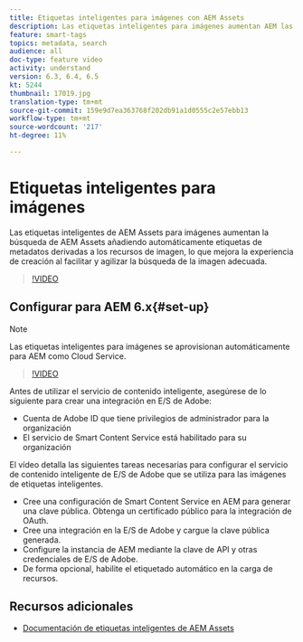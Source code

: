 ```yaml
---
title: Etiquetas inteligentes para imágenes con AEM Assets
description: Las etiquetas inteligentes para imágenes aumentan AEM las capacidades de búsqueda mediante la adición automática e inteligente de etiquetas de metadatos a los recursos de imagen en función del contenido de la imagen.
feature: smart-tags
topics: metadata, search
audience: all
doc-type: feature video
activity: understand
version: 6.3, 6.4, 6.5
kt: 5244
thumbnail: 17019.jpg
translation-type: tm+mt
source-git-commit: 159e9d7ea363768f202db91a1d0555c2e57ebb13
workflow-type: tm+mt
source-wordcount: '217'
ht-degree: 11%

---
```



# Etiquetas inteligentes para imágenes

Las etiquetas inteligentes de AEM Assets para imágenes aumentan la búsqueda de AEM Assets añadiendo automáticamente etiquetas de metadatos derivadas a los recursos de imagen, lo que mejora la experiencia de creación al facilitar y agilizar la búsqueda de la imagen adecuada.

>[!VIDEO](https://video.tv.adobe.com/v/17019/?quality=12&learn=on)

## Configurar para AEM 6.x{#set-up}

>[!NOTE]
> Las etiquetas inteligentes para imágenes se aprovisionan automáticamente para AEM como Cloud Service.

>[!VIDEO](https://video.tv.adobe.com/v/17023/?quality=12&learn=on)

Antes de utilizar el servicio de contenido inteligente, asegúrese de lo siguiente para crear una integración en E/S de Adobe:

* Cuenta de Adobe ID que tiene privilegios de administrador para la organización
* El servicio de Smart Content Service está habilitado para su organización

El vídeo detalla las siguientes tareas necesarias para configurar el servicio de contenido inteligente de E/S de Adobe que se utiliza para las imágenes de etiquetas inteligentes.

* Cree una configuración de Smart Content Service en AEM para generar una clave pública. Obtenga un certificado público para la integración de OAuth.
* Cree una integración en la E/S de Adobe y cargue la clave pública generada.
* Configure la instancia de AEM mediante la clave de API y otras credenciales de E/S de Adobe.
* De forma opcional, habilite el etiquetado automático en la carga de recursos.

## Recursos adicionales

* [Documentación de etiquetas inteligentes de AEM Assets](https://helpx.adobe.com/experience-manager/6-3/assets/using/touch-ui-smart-tags.html)

